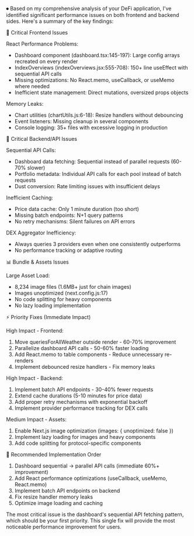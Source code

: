 ⏺ Based on my comprehensive analysis of
your DeFi application, I've identified
significant performance issues on both
frontend and backend sides. Here's a
summary of the key findings:

🔴 Critical Frontend Issues

React Performance Problems:

- Dashboard component
  (dashboard.tsx:145-197): Large config
  arrays recreated on every render
- IndexOverviews
  (indexOverviews.jsx:555-708): 150+ line
  useEffect with sequential API calls
- Missing optimizations: No React.memo,
  useCallback, or useMemo where needed
- Inefficient state management: Direct
  mutations, oversized props objects

Memory Leaks:

- Chart utilities (chartUtils.js:6-18):
  Resize handlers without debouncing
- Event listeners: Missing cleanup in
  several components
- Console logging: 35+ files with
  excessive logging in production

🔴 Critical Backend/API Issues

Sequential API Calls:

- Dashboard data fetching: Sequential
  instead of parallel requests (60-70%
  slower)
- Portfolio metadata: Individual API
  calls for each pool instead of batch
  requests
- Dust conversion: Rate limiting issues
  with insufficient delays

Inefficient Caching:

- Price data cache: Only 1 minute
  duration (too short)
- Missing batch endpoints: N+1 query
  patterns
- No retry mechanisms: Silent failures
  on API errors

DEX Aggregator Inefficiency:

- Always queries 3 providers even when
  one consistently outperforms
- No performance tracking or adaptive
  routing

📊 Bundle & Assets Issues

Large Asset Load:

- 8,234 image files (1.6MB+ just for
  chain images)
- Images unoptimized (next.config.js:17)
- No code splitting for heavy components
- No lazy loading implementation

⚡ Priority Fixes (Immediate Impact)

High Impact - Frontend:

1. Move queriesForAllWeather outside
   render - 60-70% improvement
2. Parallelize dashboard API calls -
   50-60% faster loading
3. Add React.memo to table components -
   Reduce unnecessary re-renders
4. Implement debounced resize handlers -
   Fix memory leaks

High Impact - Backend:

1. Implement batch API endpoints -
   30-40% fewer requests
2. Extend cache durations (5-10 minutes
   for price data)
3. Add proper retry mechanisms with
   exponential backoff
4. Implement provider performance
   tracking for DEX calls

Medium Impact - Assets:

1. Enable Next.js image optimization
   (images: { unoptimized: false })
2. Implement lazy loading for images and
   heavy components
3. Add code splitting for
   protocol-specific components

🎯 Recommended Implementation Order

1. Dashboard sequential → parallel API
   calls (immediate 60%+ improvement)
2. Add React performance optimizations
   (useCallback, useMemo, React.memo)
3. Implement batch API endpoints on
   backend
4. Fix resize handler memory leaks
5. Optimize image loading and caching

The most critical issue is the
dashboard's sequential API fetching
pattern, which should be your first
priority. This single fix will provide
the most noticeable performance
improvement for users.

